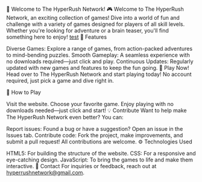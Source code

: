🚀 Welcome to The HyperRush Network! 🎮
Welcome to The HyperRush Network, an exciting collection of games! Dive into a world of fun and challenge with a variety of games designed for players of all skill levels. Whether you're looking for adventure or a brain teaser, you'll find something here to enjoy!
[test](https://example.com)
🌟 Features

Diverse Games: Explore a range of games, from action-packed adventures to mind-bending puzzles.
Smooth Gameplay: A seamless experience with no downloads required—just click and play.
Continuous Updates: Regularly updated with new games and features to keep the fun going.
🚀 Play Now!
Head over to The HyperRush Network and start playing today! No account required, just pick a game and dive right in.

🔧 How to Play

Visit the website.
Choose your favorite game.
Enjoy playing with no downloads needed—just click and start!
💡 Contribute
Want to help make The HyperRush Network even better? You can:

Report issues: Found a bug or have a suggestion? Open an issue in the Issues tab.
Contribute code: Fork the project, make improvements, and submit a pull request! All contributions are welcome.
⚙️ Technologies Used

HTML5: For building the structure of the website.
CSS: For a responsive and eye-catching design.
JavaScript: To bring the games to life and make them interactive.
📧 Contact
For inquiries or feedback, reach out at hyperrushnetwork@gmail.com.

